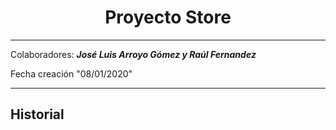 <h1 align="center">Proyecto Store</h1><hr>
<p>Colaboradores: <b><i>José Luis Arroyo Gómez y Raúl Fernandez</i></b></p>
<p>Fecha creación "08/01/2020"</p><hr>
<h2>Historial</h2>
